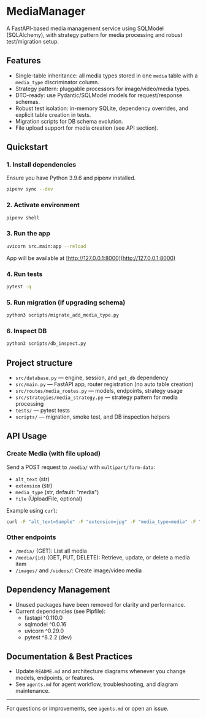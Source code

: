 # MediaManager

A FastAPI-based media management service using SQLModel (SQLAlchemy), with strategy pattern for media processing and robust test/migration setup.

## Features
- Single-table inheritance: all media types stored in one `media` table with a `media_type` discriminator column.
- Strategy pattern: pluggable processors for image/video/media types.
- DTO-ready: use Pydantic/SQLModel models for request/response schemas.
- Robust test isolation: in-memory SQLite, dependency overrides, and explicit table creation in tests.
- Migration scripts for DB schema evolution.
- File upload support for media creation (see API section).

## Quickstart

### 1. Install dependencies
Ensure you have Python 3.9.6 and pipenv installed.
```bash
pipenv sync --dev
```

### 2. Activate environment
```bash
pipenv shell
```

### 3. Run the app
```bash
uvicorn src.main:app --reload
```
App will be available at [http://127.0.0.1:8000](http://127.0.0.1:8000)

### 4. Run tests
```bash
pytest -q
```

### 5. Run migration (if upgrading schema)
```bash
python3 scripts/migrate_add_media_type.py
```

### 6. Inspect DB
```bash
python3 scripts/db_inspect.py
```

## Project structure
- `src/database.py` — engine, session, and `get_db` dependency
- `src/main.py` — FastAPI app, router registration (no auto table creation)
- `src/routes/media_routes.py` — models, endpoints, strategy usage
- `src/strategies/media_strategy.py` — strategy pattern for media processing
- `tests/` — pytest tests
- `scripts/` — migration, smoke test, and DB inspection helpers

## API Usage

### Create Media (with file upload)
Send a POST request to `/media/` with `multipart/form-data`:
- `alt_text` (str)
- `extension` (str)
- `media_type` (str, default: "media")
- `file` (UploadFile, optional)

Example using `curl`:
```bash
curl -F "alt_text=Sample" -F "extension=jpg" -F "media_type=media" -F "file=@path/to/file.jpg" http://127.0.0.1:8000/media/
```

### Other endpoints
- `/media/` (GET): List all media
- `/media/{id}` (GET, PUT, DELETE): Retrieve, update, or delete a media item
- `/images/` and `/videos/`: Create image/video media

## Dependency Management
- Unused packages have been removed for clarity and performance.
- Current dependencies (see Pipfile):
  - fastapi ^0.110.0
  - sqlmodel ^0.0.16
  - uvicorn ^0.29.0
  - pytest ^8.2.2 (dev)

## Documentation & Best Practices
- Update `README.md` and architecture diagrams whenever you change models, endpoints, or features.
- See `agents.md` for agent workflow, troubleshooting, and diagram maintenance.

---
For questions or improvements, see `agents.md` or open an issue.
